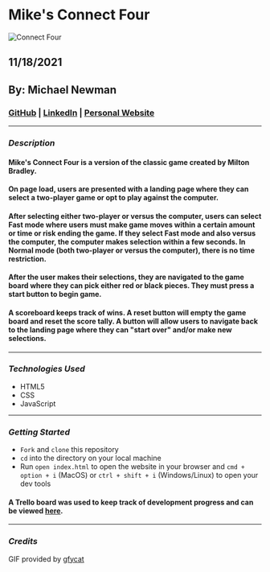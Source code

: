 # Mike's Connect Four

![Connect Four](https://thumbs.gfycat.com/RipeBitesizedBarasinga-size_restricted.gif)

## 11/18/2021

## By: Michael Newman

### [GitHub](https://github.com/therealmikenew) | [LinkedIn](https://www.linkedin.com/in/therealmichaelnewman/) | [Personal Website](https://www.therealmichaelnewman.com/)

---

### **_Description_**

#### Mike's Connect Four is a version of the classic game created by Milton Bradley.

#### On page load, users are presented with a landing page where they can select a two-player game or opt to play against the computer.

#### After selecting either two-player or versus the computer, users can select Fast mode where users must make game moves within a certain amount or time or risk ending the game. If they select Fast mode and also versus the computer, the computer makes selection within a few seconds. In Normal mode (both two-player or versus the computer), there is no time restriction.

#### After the user makes their selections, they are navigated to the game board where they can pick either red or black pieces. They must press a start button to begin game.

#### A scoreboard keeps track of wins. A reset button will empty the game board and reset the score tally. A button will allow users to navigate back to the landing page where they can "start over" and/or make new selections.

---

### **_Technologies Used_**

- HTML5
- CSS
- JavaScript

---

### **_Getting Started_**

- `Fork` and `clone` this repository
- `cd` into the directory on your local machine
- Run `open index.html` to open the website in your browser and `cmd + option + i` (MacOS) or `ctrl + shift + i` (Windows/Linux) to open your dev tools

#### A Trello board was used to keep track of development progress and can be viewed [here](https://trello.com/b/wGUqAkBQ/mikes-connect-four).

---

### **_Credits_**

GIF provided by [gfycat](https://gfycat.com/)
